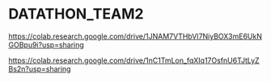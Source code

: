 # DATATHON_TEAM2

https://colab.research.google.com/drive/1JNAM7VTHbVI7NiyBOX3mE6UkNGOBpu9i?usp=sharing 

https://colab.research.google.com/drive/1nC1TmLon_fqXIq17OsfnU6TJtLyZBs2n?usp=sharing
